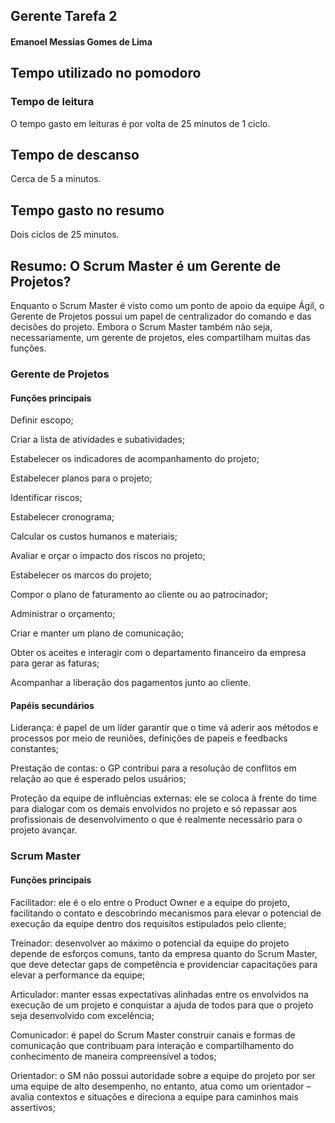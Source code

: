 
## Gerente Tarefa 2

#### Emanoel Messias Gomes de Lima

## Tempo utilizado no pomodoro

### Tempo de leitura 

O tempo gasto em leituras é por volta de 25 minutos de 1 ciclo.

## Tempo de descanso

Cerca de 5 a minutos.

## Tempo gasto no resumo

Dois ciclos de 25 minutos.


## Resumo: O Scrum Master é um Gerente de Projetos?

Enquanto o Scrum Master é visto como um ponto de apoio da equipe Ágil, 
o Gerente de Projetos possui um papel de centralizador do comando e das decisões do projeto. 
Embora o Scrum Master também não seja, necessariamente, um gerente de projetos, eles compartilham muitas das funções.

### Gerente de Projetos

#### Funções principais

Definir escopo;

Criar a lista de atividades e subatividades;

Estabelecer os indicadores de acompanhamento do projeto;

Estabelecer planos para o projeto;

Identificar riscos;

Estabelecer cronograma;

Calcular os custos humanos e materiais;

Avaliar e orçar o impacto dos riscos no projeto;

Estabelecer os marcos do projeto;

Compor o plano de faturamento ao cliente ou ao patrocinador;

Administrar o orçamento;

Criar e manter um plano de comunicação;

Obter os aceites e interagir com o departamento financeiro da empresa para gerar as faturas;

Acompanhar a liberação dos pagamentos junto ao cliente.

#### Papéis secundários

Liderança: é papel de um líder garantir que o time vá aderir aos métodos e processos por meio de reuniões,
definições de papeis e feedbacks constantes;

Prestação de contas: o GP contribui para a resolução de conflitos em relação ao que é esperado pelos usuários;

Proteção da equipe de influências externas: ele se coloca à frente do time para dialogar com os demais 
envolvidos no projeto e só repassar aos profissionais de desenvolvimento o que é realmente necessário para o projeto avançar.

### Scrum Master

#### Funções principais

Facilitador: ele é o elo entre o Product Owner e a equipe do projeto, facilitando o contato e descobrindo 
mecanismos para elevar o potencial de execução da equipe dentro dos requisitos estipulados pelo cliente;

Treinador: desenvolver ao máximo o potencial da equipe do projeto depende de esforços comuns, tanto da empresa
quanto do Scrum Master, que deve detectar gaps de competência e providenciar capacitações para elevar a performance da equipe;

Articulador: manter essas expectativas alinhadas entre os envolvidos na execução de um projeto e conquistar 
a ajuda de todos para que o projeto seja desenvolvido com excelência;

Comunicador: é papel do Scrum Master construir canais e formas de comunicação que contribuam para interação
e compartilhamento do conhecimento de maneira compreensível a todos;

Orientador: o SM não possui autoridade sobre a equipe do projeto por ser uma equipe de alto desempenho, no entanto, 
atua como um orientador – avalia contextos e situações e direciona a equipe para caminhos mais assertivos;
